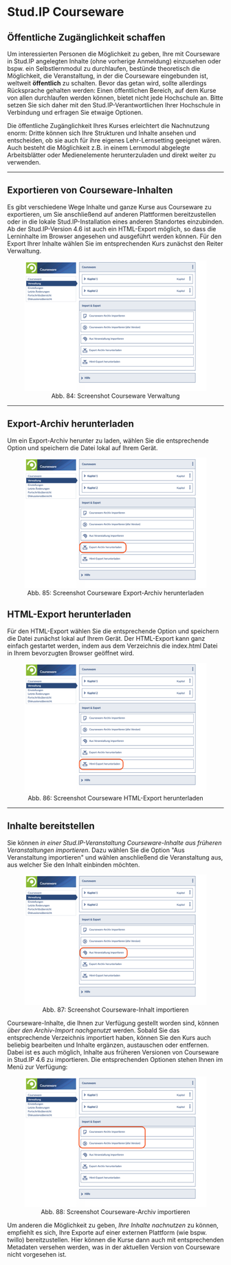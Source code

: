 <h1>Stud.IP Courseware</h1>
<link rel="stylesheet" href="https://cdnjs.cloudflare.com/ajax/libs/font-awesome/4.7.0/css/font-awesome.min.css">

<h2>Öffentliche Zugänglichkeit schaffen</h2>
Um interessierten Personen die Möglichkeit zu geben, Ihre mit Courseware in Stud.IP angelegten Inhalte (ohne vorherige Anmeldung) einzusehen oder bspw. ein Selbstlernmodul zu durchlaufen, bestünde theoretisch die Möglichkeit, die Veranstaltung, in der die Courseware eingebunden ist, weltweit <b>öffentlich</b> zu schalten. Bevor das getan wird, sollte allerdings Rücksprache gehalten werden: Einen öffentlichen Bereich, auf dem Kurse von allen durchlaufen werden können, bietet nicht jede Hochschule an. Bitte setzen Sie sich daher mit den Stud.IP-Verantwortlichen Ihrer Hochschule in Verbindung und erfragen Sie etwaige Optionen. 

Die öffentliche Zugänglichkeit Ihres Kurses erleichtert die Nachnutzung enorm: Dritte können sich Ihre Strukturen und Inhalte ansehen und entscheiden, ob sie auch für ihre eigenes Lehr-Lernsetting geeignet wären. Auch besteht die Möglichkeit z.B. in einem Lernmodul abgelegte Arbeitsblätter oder Medienelemente herunterzuladen und direkt weiter zu verwenden. 

---
<h2>Exportieren von Courseware-Inhalten</h2>
Es gibt verschiedene Wege Inhalte und ganze Kurse aus Courseware zu exportieren, um Sie anschließend auf anderen Plattformen bereitzustellen oder in die lokale Stud.IP-Installation eines anderen Standortes einzubinden. Ab der Stud.IP-Version 4.6 ist auch ein HTML-Export möglich, so dass die Lerninhalte im Browser angesehen und ausgeführt werden können. Für den Export Ihrer Inhalte wählen Sie im entsprechenden Kurs zunächst den Reiter Verwaltung.

<figure style="align:middle;">
  <a href="images/cw_admin.svg" target="_blank"><img src="images/cw_admin.svg" alt="Abb. 84: Screenshot Courseware Verwaltung" title="Abb. 84: Screenshot Courseware Verwaltung"/></a>
  <figcaption style="text-align:center;font-size:14px;">Abb. 84: Screenshot Courseware Verwaltung</figcaption>
</figure>

---
<h2>Export-Archiv herunterladen</h2>
Um ein Export-Archiv herunter zu laden, wählen Sie die entsprechende Option und speichern die Datei lokal auf Ihrem Gerät.

<figure style="align:middle;">
  <a href="images/cw_archiveExport.svg" target="_blank"><img src="images/cw_archiveExport.svg" alt="Abb. 85: Screenshot Courseware Export-Archiv herunterladen" title="Abb. 85: Screenshot Courseware Export-Archiv herunterladen"/></a>
  <figcaption style="text-align:center;font-size:14px;">Abb. 85: Screenshot Courseware Export-Archiv herunterladen</figcaption>
</figure>

<h2>HTML-Export herunterladen</h2>
Für den HTML-Export wählen Sie die entsprechende Option und speichern die Datei zunächst lokal auf Ihrem Gerät. Der HTML-Export kann ganz einfach gestartet werden, indem aus dem Verzeichnis die index.html Datei in Ihrem bevorzugten Browser geöffnet wird. 

<figure style="align:middle;">
  <a href="images/cw_htmlExport.svg" target="_blank"><img src="images/cw_htmlExport.svg" alt="Abb. 86: Screenshot Courseware HTML-Export herunterladen" title="Abb. 86: Screenshot Courseware HTML-Export herunterladen"/></a>
  <figcaption style="text-align:center;font-size:14px;">Abb. 86: Screenshot Courseware HTML-Export herunterladen</figcaption>
</figure>

---
<h2>Inhalte bereitstellen</h2>
Sie können <i>in einer Stud.IP-Veranstaltung Courseware-Inhalte aus früheren Veranstaltungen importieren</i>. Dazu wählen Sie die Option "Aus Veranstaltung importieren" und wählen anschließend die Veranstaltung aus, aus welcher Sie den Inhalt einbinden möchten.

<figure style="align:middle;">
  <a href="images/cw_import.svg" target="_blank"><img src="images/cw_import.svg" alt="Abb. 87: Screenshot Courseware-Inhalt importieren" title="Abb. 87: Screenshot Courseware-Inhalt importieren"/></a>
  <figcaption style="text-align:center;font-size:14px;">Abb. 87: Screenshot Courseware-Inhalt importieren</figcaption>
</figure>

Courseware-Inhalte, die Ihnen zur Verfügung gestellt worden sind, können <i>über den Archiv-Import nachgenutzt</i> werden. Sobald Sie das entsprechende Verzeichnis importiert haben, können Sie den Kurs auch beliebig bearbeiten und Inhalte ergänzen, austauschen oder entfernen. Dabei ist es auch möglich, Inhalte aus früheren Versionen von Courseware in Stud.IP 4.6 zu importieren. Die entsprechenden Optionen stehen Ihnen im Menü zur Verfügung:

<figure style="align:middle;">
  <a href="images/cw_archiveImport.svg" target="_blank"><img src="images/cw_archiveImport.svg" alt="Abb. 88: Screenshot Courseware-Archiv importieren" title="Abb. 88: Screenshot Courseware-Archiv importieren"/></a>
  <figcaption style="text-align:center;font-size:14px;">Abb. 88: Screenshot Courseware-Archiv importieren</figcaption>
</figure>

Um anderen die Möglichkeit zu geben, <i>Ihre Inhalte nachnutzen</i> zu können, empfiehlt es sich, Ihre Exporte auf einer externen Plattform (wie bspw. twillo) bereitzustellen. Hier können die Kurse dann auch mit entsprechenden Metadaten versehen werden, was in der aktuellen Version von Courseware nicht vorgesehen ist.
